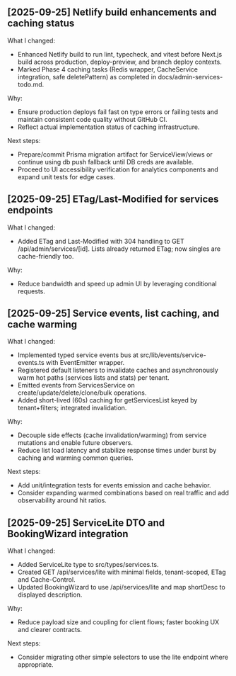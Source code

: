 ## [2025-09-25] Netlify build enhancements and caching status
What I changed:
- Enhanced Netlify build to run lint, typecheck, and vitest before Next.js build across production, deploy-preview, and branch deploy contexts.
- Marked Phase 4 caching tasks (Redis wrapper, CacheService integration, safe deletePattern) as completed in docs/admin-services-todo.md.

Why:
- Ensure production deploys fail fast on type errors or failing tests and maintain consistent code quality without GitHub CI.
- Reflect actual implementation status of caching infrastructure.

Next steps:
- Prepare/commit Prisma migration artifact for ServiceView/views or continue using db push fallback until DB creds are available.
- Proceed to UI accessibility verification for analytics components and expand unit tests for edge cases.

## [2025-09-25] ETag/Last-Modified for services endpoints
What I changed:
- Added ETag and Last-Modified with 304 handling to GET /api/admin/services/[id]. Lists already returned ETag; now singles are cache-friendly too.

Why:
- Reduce bandwidth and speed up admin UI by leveraging conditional requests.

## [2025-09-25] Service events, list caching, and cache warming
What I changed:
- Implemented typed service events bus at src/lib/events/service-events.ts with EventEmitter wrapper.
- Registered default listeners to invalidate caches and asynchronously warm hot paths (services lists and stats) per tenant.
- Emitted events from ServicesService on create/update/delete/clone/bulk operations.
- Added short-lived (60s) caching for getServicesList keyed by tenant+filters; integrated invalidation.

Why:
- Decouple side effects (cache invalidation/warming) from service mutations and enable future observers.
- Reduce list load latency and stabilize response times under burst by caching and warming common queries.

Next steps:
- Add unit/integration tests for events emission and cache behavior.
- Consider expanding warmed combinations based on real traffic and add observability around hit ratios.

## [2025-09-25] ServiceLite DTO and BookingWizard integration
What I changed:
- Added ServiceLite type to src/types/services.ts.
- Created GET /api/services/lite with minimal fields, tenant-scoped, ETag and Cache-Control.
- Updated BookingWizard to use /api/services/lite and map shortDesc to displayed description.

Why:
- Reduce payload size and coupling for client flows; faster booking UX and clearer contracts.

Next steps:
- Consider migrating other simple selectors to use the lite endpoint where appropriate.
